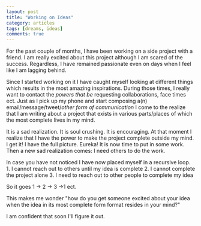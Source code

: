 ```yaml
---
layout: post
title: "Working on Ideas"
category: articles
tags: [dreams, ideas]
comments: true
---
```


For the past couple of months, I have been working on a side project with a friend. I am really excited about this project although I am scared of the success. Regardless, I have remained passionate even on days when I feel like I am lagging behind.

Since I started working on it I have caught myself looking at different things which results in the most amazing inspirations. During those times, I really want to contact the _powers that be_ requesting collaborations, face times ect. Just as I pick up my phone and start composing a(n) email/message/tweet/_other form of communication_ I come to the realize that I am writing about a project that exists in various parts/places of which the most complete lives in my mind.

It is a sad realization. It is soul crushing. It is encouraging. At that moment I realize that I have the power to make the project complete outside my mind. I get it! I have the full picture. Eureka! It is now time to put in some work. Then a new sad realization comes: I need others to do the work.

In case you have not noticed I have now placed myself in a recursive loop.
	1. I cannot reach out to others until my idea is complete
	2. I cannot complete the project alone
	3. I need to reach out to other people to complete my idea

So it goes 1 -> 2 -> 3 ->1 ect.

This makes me wonder "how do you get someone excited about your idea when the idea in its most complete form format resides in your mind?"

I am confident that soon I'll figure it out.
